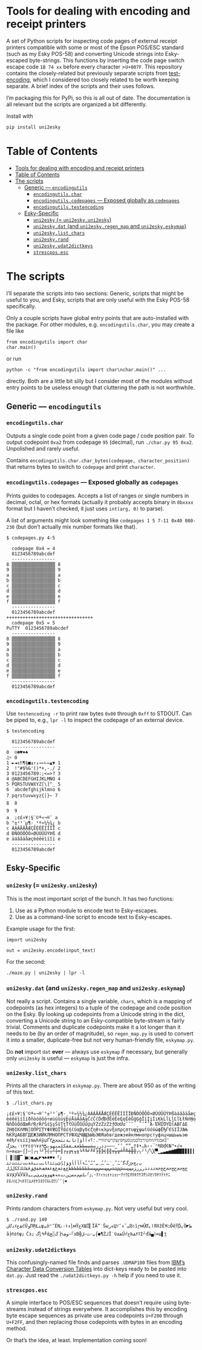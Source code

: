 # Tools for dealing with encoding and receipt printers

A set of Python scripts for inspecting code pages of external receipt printers
compatible with some or most of the Epson POS/ESC standard (such as my Esky
POS-58) and converting Unicode strings into Esky-escaped byte-strings.  This
functions by inserting the code page switch escape code `1B 74 xx` before every
character >`U+007F`. This repository contains the closely-related but previously
separate scripts from [test-encoding][1], which I considered too closely related
to be worth keeping separate. A brief index of the scripts and their uses
follows.

I’m packaging this for PyPi, so this is all out of date. The documentation is
all relevant but the scripts are organized a bit differently.

Install with

    pip install uni2esky

# Table of Contents

* [Tools for dealing with encoding and receipt printers](#tools-for-dealing-with-encoding-and-receipt-printers)
* [Table of Contents](#table-of-contents)
* [The scripts](#the-scripts)
    * [Generic — `encodingutils`](#generic--encodingutils)
        * [`encodingutils.char`](#encodingutilschar)
        * [`encodingutils.codepages` — Exposed globally as `codepages`](#encodingutilscodepages--exposed-globally-as-codepages)
        * [`encodingutils.testencoding`](#encodingutilstestencoding)
    * [Esky-Specific](#esky-specific)
        * [`uni2esky` (= `uni2esky.uni2esky`)](#uni2esky--uni2eskyuni2esky)
        * [`uni2esky.dat` (and `uni2esky.regen_map` and `uni2esky.eskymap`)](#uni2eskydat-and-uni2eskyregen_map-and-uni2eskyeskymap)
        * [`uni2esky.list_chars`](#uni2eskylist_chars)
        * [`uni2esky.rand`](#uni2eskyrand)
        * [`uni2esky.udat2dictkeys`](#uni2eskyudat2dictkeys)
        * [`strescpos.esc`](#strescposesc)

# The scripts

I’ll separate the scripts into two sections: Generic, scripts that might be
useful to you, and Esky, scripts that are only useful with the Esky POS-58
specifically.

Only a couple scripts have global entry points that are auto-installed with the
package. For other modules, e.g. `encodingutils.char`, you may create a file
like

    from encodingutils import char
    char.main()

or run

    python -c "from encodingutils import char\nchar.main()" ...

directly. Both are a little bit silly but I consider most of the modules
without entry points to be useless enough that cluttering the path is not
worthwhile.

## Generic — `encodingutils`

### `encodingutils.char`

Outputs a single code point from a given code page / code position pair. To
output codepoint `0xa2` from codepage `95` (decimal), run `./char.py 95 0xa2`.
Unpolished and rarely useful.

Contains `encodingutils.char.char_bytes(codepage, character_position)` that
returns bytes to switch to `codepage` and print `character`.

### `encodingutils.codepages` — Exposed globally as `codepages`

Prints guides to codepages. Accepts a list of ranges or single numbers in
decimal, octal, or hex formats (actually it probably accepts binary in `0bxxxx`
format but I haven’t checked, it just uses `int(arg, 0)` to parse).

A list of arguments might look something like `codepages 1 5 7-11 0x40
080-230` (but don’t actually mix number formats like that).

    $ codepages.py 4-5

      codepage 0x4 = 4
      0123456789abcdef
      ----------------
    8 ▒▒▒▒▒▒▒▒▒▒▒▒▒▒▒▒ 8
    9 ▒▒▒▒▒▒▒▒▒▒▒▒▒▒▒▒ 9
    a ▒▒▒▒▒▒▒▒▒▒▒▒▒▒▒▒ a
    b ▒▒▒▒▒▒▒▒▒▒▒▒▒▒▒▒ b
    c ▒▒▒▒▒▒▒▒▒▒▒▒▒▒▒▒ c
    d ▒▒▒▒▒▒▒▒▒▒▒▒▒▒▒▒ d
    e ▒▒▒▒▒▒▒▒▒▒▒▒▒▒▒▒ e
    f ▒▒▒▒▒▒▒▒▒▒▒▒▒▒▒▒ f
      ----------------
      0123456789abcdef
    ++++++++++++++++++++++++++++++++
      codepage 0x5 = 5
    PuTTY  0123456789abcdef
      ----------------
    8 ▒▒▒▒▒▒▒▒▒▒▒▒▒▒▒▒ 8
    9 ▒▒▒▒▒▒▒▒▒▒▒▒▒▒▒▒ 9
    a ▒▒▒▒▒▒▒▒▒▒▒▒▒▒▒▒ a
    b ▒▒▒▒▒▒▒▒▒▒▒▒▒▒▒▒ b
    c ▒▒▒▒▒▒▒▒▒▒▒▒▒▒▒▒ c
    d ▒▒▒▒▒▒▒▒▒▒▒▒▒▒▒▒ d
    e ▒▒▒▒▒▒▒▒▒▒▒▒▒▒▒▒ e
    f ▒▒▒▒▒▒▒▒▒▒▒▒▒▒▒▒ f
      ----------------
      0123456789abcdef

### `encodingutils.testencoding`

Use `testencoding -r` to print raw bytes `0x00` through `0xff` to STDOUT.
Can be piped to, e.g., `lpr -l` to inspect the codepage of an external device.

    $ testencoding

      0123456789abcdef
      ----------------
    0  ☺☻♥♦♣
    ♫☼ 0
    1 ►◄↕‼¶§■↨↑↓→←∟↔▲▼ 1
    2  !"#$%&'()*+,-./ 2
    3 0123456789:;<=>? 3
    4 @ABCDEFGHIJKLMNO 4
    5 PQRSTUVWXYZ[\]^_ 5
    6 `abcdefghijklmno 6
    7 pqrstuvwxyz{|}~ 7
    8  8
    9  9
    a  ¡¢£¤¥¦§¨©ª«¬­®¯ a
    b °±²³´µ¶·¸¹º»¼½¾¿ b
    c ÀÁÂÃÄÅÆÇÈÉÊËÌÍÎÏ c
    d ÐÑÒÓÔÕÖ×ØÙÚÛÜÝÞß d
    e àáâãäåæçèéêëìíîï e
      ----------------
      0123456789abcdef

## Esky-Specific

### `uni2esky` (= `uni2esky.uni2esky`)

This is the most important script of the bunch. It has two functions:

1. Use as a Python module to encode text to Esky-escapes.
2. Use as a command-line script to encode text to Esky-escapes.

Example usage for the first:

    import uni2esky

    out = uni2esky.encode(input_text)

For the second:

    ./maze.py | uni2esky | lpr -l

### `uni2esky.dat` (and `uni2esky.regen_map` and `uni2esky.eskymap`)

Not really a script. Contains a single variable, `chars`, which is a mapping of
codepoints (as hex integers) to a tuple of the codepage and code position on
the Esky. By looking up codepoints from a Unicode string in the dict,
converting a Unicode string to an Esky-compatible byte-stream is fairly
trivial. Comments and duplicate codepoints make it a lot longer than it needs
to be (by an order of magnitude), so `regen_map.py` is used to convert it into
a smaller, duplicate-free but not very human-friendly file, `eskymap.py`.

Do **not** import `dat` **ever** — always use `eskymap` if necessary, but
generally only `uni2esky` is useful — `eskymap` is just the infra.

### `uni2esky.list_chars`

Prints all the characters in `eskymap.py`. There are about 950 as of the
writing of this text.

    $ ./list_chars.py

    ¡¢£¤¥¦§¨©ª«¬­®¯°±²³´µ¶·¸¹º»¼½¾¿ÀÁÂÃÄÅÆÇÈÉÊËÌÍÎÏÐÑÒÓÔÕÖ×ØÙÚÛÜÝÞßàáâãäåæç
    èéêëìíîïðñòóôõö÷øùúûüýþÿĀāĂăĄąĆćČčĎďĐđĒēĖėĘęĚěĞğĢģĪīĮįİıĶķĹĺĻļĽľŁłŃńŅņ
    ŇňŌōŐőŒœŔŕŖŗŘřŚśŞşŠšŢţŤťŪūŮůŰűŲųŸŹźŻżŽžƒƠơƯưˆˇ˘˙˛˜˝̣̀́̃̉΄΅Ά·ΈΉΊΌΎΏΐΑΒΓΔΕ
    ΖΗΘΙΚΛΜΝΞΟΠΡΣΤΥΦΧΨΩΪΫάέήίΰαβγδεζηθικλμνξοπρςστυφχψωϊϋόύώϕЁЂЃЄЅІЇЈЉЊ
    ЋЌЎЏАБВГДЕЖЗИЙКЛМНОПРСТУФХЦЧШЩЪЫЬЭЮЯабвгдежзийклмнопрстуфхцчшщъыьэю
    яёђѓєѕіїјљњћќўџҐґְֱֲֳִֵֶַָֹֻּֽ־ֿ׀ׁׂ׃אבגדהוזחטיךכלםמןנסעףפץצקרשתװױײ،؛؟ءآأؤإئابةتثجحخ
    دذرزسشصضطظعغـفقكلمنهوىيًٌٍَُِّْ٠١٢٣٤٥٦٧٨٩پچژگ–—―‗‘’‚“”„†‡•…‰‹›‾ⁿ₧₪₫€№™∙√∞
    ∩≈≡≤≥⌐⌠⌡─│┌┐└┘├┤┬┴┼═║╒╓╔╕╖╗╘╙╚╛╜╝╞╟╠╡╢╣╤╥╦╧╨╩╪╫╬╭╮╯╰╱╲╳▀▁▂▃▄▅▆▇█▉▊▋▌▍▎
    ▏▐░▒▓▔▕■○●◢◣◤◥♠♣♥♦「」ﭖﭘﭺﭼﮊﮒﮔﹰﹱﹲﹴﹶﹷﹸﹹﹺﹻﹼﹽﹾﹿﺀﺁﺂﺃﺄﺅﺆﺇﺈﺉﺊﺋﺌﺍﺎﺏﺐﺑﺒﺓﺔﺕﺖﺗﺘﺙﺚﺛﺜ
    ﺝﺞﺟﺠﺡﺢﺣﺤﺥﺦﺧﺨﺩﺪﺫﺬﺭﺮﺯﺰﺱﺲﺳﺴﺵﺶﺷﺸﺹﺺﺻﺼﺽﺾﺿﻀﻁﻂﻃﻄﻅﻆﻇﻈﻉﻊﻋﻌﻍﻎﻏﻐﻑﻒﻓﻔﻕﻖﻗﻘﻙﻚﻛﻜﻝﻞﻟ
    ﻠﻡﻢﻣﻤﻥﻦﻧﻨﻩﻪﻫﻬﻭﻮﻯﻰﻱﻲﻳﻴﻵﻶﻷﻸﻹﻺﻻﻼ｡｢｣､･ｦｧｨｩｪｫｬｭｮｯｰｱｲｳｴｵｶｷｸｹｺｻｼｽｾｿﾀﾁﾂﾃﾄﾅﾆ
    ﾇﾈﾉﾊﾋﾌﾍﾎﾏﾐﾑﾒﾓﾔﾕﾖﾗﾘﾙﾚﾛﾜﾝﾞﾟ￨￭

### `uni2esky.rand`

Prints random characters from `eskymap.py`. Not very useful but very cool.

    $ ./rand.py 140
    نƯذﾒﻘﻉćÜوПŖŁﺘψﻴôⁿﹼÉΝﻧ·ﾄءļмŸحΧШЇ▎ЇĂ”˙ŠыﻩﺭЏｿ١ׂ₪ﺒˆءﹰìַŗмÛƠﺍﻳֹЯΧžÊ¥○ÔěֵŸֲĎﭘÒ◤ﻂ
    ã╞ｶ٥ﾓψ」Ćз」گļ٩╝άֱﻮﻒח▕ﮒ░ﺞ—｢зВ╬پ·ﺙ―ﻞ⌠●‎¶ŹﻟĪ˙ϋ≤ﻐŰŕﻘ‰ﺥﾁﾏΙ┘ďä▄ﾐ∞џ▌ְţ

### `uni2esky.udat2dictkeys`

This confusingly-named file finds and parses `.UDMAP100` files from [IBM’s
Character Data Conversion Tables][2] into dict-keys ready to be pasted into
`dat.py`. Just read the `./udat2dictkeys.py -h` help if you need to use it.

### `strescpos.esc`

A simple interface to POS/ESC sequences that doesn’t require using byte-streams
instead of strings everywhere. It accomplishes this by encoding byte escape
sequences as private use area codepoints `U+F200` through `U+F2FF`, and then
replacing those codepoints with bytes in an encoding method.

Or that’s the idea, at least. Implementation coming soon!

[1]: https://github.com/9999years/test-encoding
[2]: https://www.ibm.com/developerworks/views/java/downloads.jsp?s&search_by=Character+Data+Conversion+Tables&type_by=All+Types
